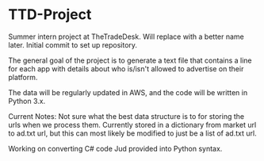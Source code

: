 # TTD-Project
Summer intern project at TheTradeDesk. Will replace with a better name later. Initial commit to set up repository.

The general goal of the project is to generate a text file that contains a line for each app with details about who is/isn't allowed to advertise on their platform. 

The data will be regularly updated in AWS, and the code will be written in Python 3.x.


Current Notes:
Not sure what the best data structure is to for storing the urls when we process them. Currently stored in a dictionary from market url to ad.txt url, but this can most likely be modified to just be a list of ad.txt url.


Working on converting C# code Jud provided into Python syntax.